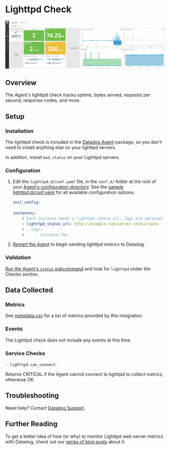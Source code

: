 # Lighttpd Check

![Lighttpd Dashboard][1]

## Overview

The Agent's lighttpd check tracks uptime, bytes served, requests per second, response codes, and more.

## Setup
### Installation

The lighttpd check is included in the [Datadog Agent][2] package, so you don't need to install anything else on your lighttpd servers.

In addition, install `mod_status` on your Lighttpd servers.

### Configuration

1. Edit the  `lighttpd.d/conf.yaml` file, in the `conf.d/` folder at the root of your [Agent's configuration directory][3].
	See the [sample lighttpd.d/conf.yaml][4] for all available configuration options:

    ```yaml
	init_config:

	instances:
	    # Each instance needs a lighttpd_status_url. Tags are optional.
      	- lighttpd_status_url: http://example.com/server-status?auto
	    #   tags:
	    #     - instance:foo
    ```

2. [Restart the Agent][5] to begin sending lighttpd metrics to Datadog.

### Validation

[Run the Agent's `status` subcommand][6] and look for `lighttpd` under the Checks section.

## Data Collected
### Metrics

See [metadata.csv][7] for a list of metrics provided by this integration.

### Events
The Lighttpd check does not include any events at this time.

### Service Checks

`- lighttpd.can_connect`:

Returns CRITICAL if the Agent cannot connect to lighttpd to collect metrics, otherwise OK.

## Troubleshooting

Need help? Contact [Datadog Support][8].

## Further Reading
To get a better idea of how (or why) to monitor Lighttpd web server metrics with Datadog, check out our [series of blog posts][9] about it.


[1]: https://raw.githubusercontent.com/DataDog/integrations-core/master/lighttpd/images/lighttpddashboard.png
[2]: https://app.datadoghq.com/account/settings#agent
[3]: https://docs.datadoghq.com/agent/faq/agent-configuration-files/#agent-configuration-directory
[4]: https://github.com/DataDog/integrations-core/blob/master/lighttpd/datadog_checks/lighttpd/data/conf.yaml.example
[5]: https://docs.datadoghq.com/agent/faq/agent-commands/#start-stop-restart-the-agent
[6]: https://docs.datadoghq.com/agent/faq/agent-commands/#agent-status-and-information
[7]: https://github.com/DataDog/integrations-core/blob/master/lighttpd/metadata.csv
[8]: https://docs.datadoghq.com/help
[9]: https://www.datadoghq.com/blog/monitor-lighttpd-web-server-metrics
